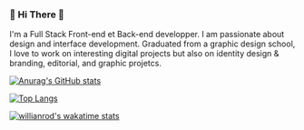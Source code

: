 ### 🍍 Hi There 👋

I'm a Full Stack Front-end et Back-end developper. I am passionate about design and interface development. Graduated from a graphic design school, I love to work on interesting digital projects but also on identity design & branding, editorial, and graphic projetcs.  


[![Anurag's GitHub stats](https://github-readme-stats.vercel.app/api?username=Nonimart)](https://github.com/anuraghazra/github-readme-stats)


[![Top Langs](https://github-readme-stats.vercel.app/api/top-langs/?username=Nonimart&layout=compact&theme=dracula)](https://github.com/anuraghazra/github-readme-stats)


[![willianrod's wakatime stats](https://github-readme-stats.vercel.app/api/wakatime?username=@Nonimart&layout=compact&lang_count=5)](https://github.com/anuraghazra/github-readme-stats)




<!--
**Nonimart/Nonimart** is a ✨ _special_ ✨ repository because its `README.md` (this file) appears on your GitHub profile.

Here are some ideas to get you started:

- 🔭 I’m currently working on ...
- 🌱 I’m currently learning ...
- 👯 I’m looking to collaborate on ...
- 🤔 I’m looking for help with ...
- 💬 Ask me about ...
- 📫 How to reach me: ...
- 😄 Pronouns: ...
- ⚡ Fun fact: ...
-->

